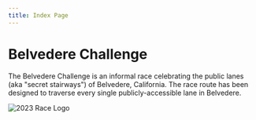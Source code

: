 ```yaml
---
title: Index Page
---
```

# Belvedere Challenge

The Belvedere Challenge is an informal race celebrating the public lanes (aka "secret stairways") of Belvedere, California. The race route has been designed to traverse every single publicly-accessible lane in Belvedere.

![2023 Race Logo](/img/2023.png)
